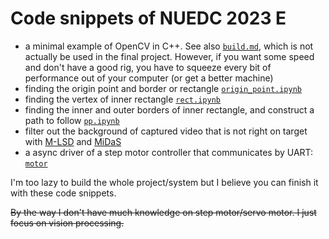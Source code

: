 # Code snippets of NUEDC 2023 E

- a minimal example of OpenCV in C++. See also [`build.md`](build.md), which is not actually be used in the final project. However, if you want some speed and don't have a good rig, you have to squeeze every bit of performance out of your computer (or get a better machine)
- finding the origin point and border or rectangle [`origin_point.ipynb`](origin_point.ipynb)
- finding the vertex of inner rectangle [`rect.ipynb`](rect.ipynb)
- finding the inner and outer borders of inner rectangle, and construct a path to follow [`pp.ipynb`](pp.ipynb)
- filter out the background of captured video that is not right on target with [M-LSD](https://github.com/navervision/mlsd) and [MiDaS](https://github.com/isl-org/MiDaS)
- a async driver of a step motor controller that communicates by UART: [`motor`](motor)

I'm too lazy to build the whole project/system but I believe you can finish it with these code snippets.

~~By the way I don't have much knowledge on step motor/servo motor. I just focus on vision processing.~~
